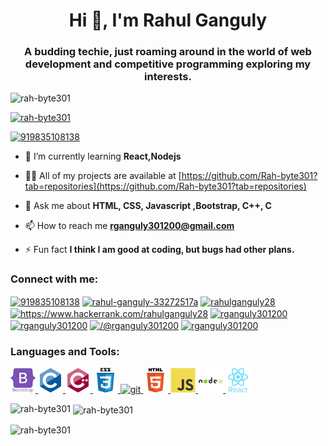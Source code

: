 <h1 align="center">Hi 👋, I'm Rahul Ganguly</h1>
<h3 align="center">A budding techie, just roaming around in the world of web development and competitive programming exploring my interests.</h3>

<p align="left"> <img src="https://komarev.com/ghpvc/?username=rah-byte301&label=Profile%20views&color=0e75b6&style=flat" alt="rah-byte301" /> </p>

<p align="left"> <a href="https://github.com/ryo-ma/github-profile-trophy"><img src="https://github-profile-trophy.vercel.app/?username=rah-byte301" alt="rah-byte301" /></a> </p>

<p align="left"> <a href="https://twitter.com/919835108138" target="blank"><img src="https://img.shields.io/twitter/follow/919835108138?logo=twitter&style=for-the-badge" alt="919835108138" /></a> </p>

- 🌱 I’m currently learning **React,Nodejs**

- 👨‍💻 All of my projects are available at [https://github.com/Rah-byte301?tab=repositories](https://github.com/Rah-byte301?tab=repositories)

- 💬 Ask me about **HTML, CSS, Javascript ,Bootstrap, C++, C**

- 📫 How to reach me **rganguly301200@gmail.com**

- ⚡ Fun fact **I think I am good at coding, but bugs had other plans.**

<h3 align="left">Connect with me:</h3>
<p align="left">
<a href="https://twitter.com/919835108138" target="blank"><img align="center" src="https://raw.githubusercontent.com/rahuldkjain/github-profile-readme-generator/master/src/images/icons/Social/twitter.svg" alt="919835108138" height="30" width="40" /></a>
<a href="https://linkedin.com/in/rahul-ganguly-33272517a" target="blank"><img align="center" src="https://raw.githubusercontent.com/rahuldkjain/github-profile-readme-generator/master/src/images/icons/Social/linked-in-alt.svg" alt="rahul-ganguly-33272517a" height="30" width="40" /></a>
<a href="https://www.codechef.com/users/rahulganguly28" target="blank"><img align="center" src="https://cdn.jsdelivr.net/npm/simple-icons@3.1.0/icons/codechef.svg" alt="rahulganguly28" height="30" width="40" /></a>
<a href="https://www.hackerrank.com/https://www.hackerrank.com/rahulganguly28" target="blank"><img align="center" src="https://raw.githubusercontent.com/rahuldkjain/github-profile-readme-generator/master/src/images/icons/Social/hackerrank.svg" alt="https://www.hackerrank.com/rahulganguly28" height="30" width="40" /></a>
<a href="https://codeforces.com/profile/rganguly301200" target="blank"><img align="center" src="https://raw.githubusercontent.com/rahuldkjain/github-profile-readme-generator/master/src/images/icons/Social/codeforces.svg" alt="rganguly301200" height="30" width="40" /></a>
<a href="https://www.leetcode.com/rganguly301200" target="blank"><img align="center" src="https://raw.githubusercontent.com/rahuldkjain/github-profile-readme-generator/master/src/images/icons/Social/leet-code.svg" alt="rganguly301200" height="30" width="40" /></a>
<a href="https://www.hackerearth.com//@rganguly301200" target="blank"><img align="center" src="https://raw.githubusercontent.com/rahuldkjain/github-profile-readme-generator/master/src/images/icons/Social/hackerearth.svg" alt="/@rganguly301200" height="30" width="40" /></a>
<a href="https://auth.geeksforgeeks.org/user/rganguly301200" target="blank"><img align="center" src="https://raw.githubusercontent.com/rahuldkjain/github-profile-readme-generator/master/src/images/icons/Social/geeks-for-geeks.svg" alt="rganguly301200" height="30" width="40" /></a>
</p>

<h3 align="left">Languages and Tools:</h3>
<p align="left"> <a href="https://getbootstrap.com" target="_blank" rel="noreferrer"> <img src="https://raw.githubusercontent.com/devicons/devicon/master/icons/bootstrap/bootstrap-plain-wordmark.svg" alt="bootstrap" width="40" height="40"/> </a> <a href="https://www.cprogramming.com/" target="_blank" rel="noreferrer"> <img src="https://raw.githubusercontent.com/devicons/devicon/master/icons/c/c-original.svg" alt="c" width="40" height="40"/> </a> <a href="https://www.w3schools.com/cpp/" target="_blank" rel="noreferrer"> <img src="https://raw.githubusercontent.com/devicons/devicon/master/icons/cplusplus/cplusplus-original.svg" alt="cplusplus" width="40" height="40"/> </a> <a href="https://www.w3schools.com/css/" target="_blank" rel="noreferrer"> <img src="https://raw.githubusercontent.com/devicons/devicon/master/icons/css3/css3-original-wordmark.svg" alt="css3" width="40" height="40"/> </a> <a href="https://git-scm.com/" target="_blank" rel="noreferrer"> <img src="https://www.vectorlogo.zone/logos/git-scm/git-scm-icon.svg" alt="git" width="40" height="40"/> </a> <a href="https://www.w3.org/html/" target="_blank" rel="noreferrer"> <img src="https://raw.githubusercontent.com/devicons/devicon/master/icons/html5/html5-original-wordmark.svg" alt="html5" width="40" height="40"/> </a> <a href="https://developer.mozilla.org/en-US/docs/Web/JavaScript" target="_blank" rel="noreferrer"> <img src="https://raw.githubusercontent.com/devicons/devicon/master/icons/javascript/javascript-original.svg" alt="javascript" width="40" height="40"/> </a> <a href="https://nodejs.org" target="_blank" rel="noreferrer"> <img src="https://raw.githubusercontent.com/devicons/devicon/master/icons/nodejs/nodejs-original-wordmark.svg" alt="nodejs" width="40" height="40"/> </a> <a href="https://reactjs.org/" target="_blank" rel="noreferrer"> <img src="https://raw.githubusercontent.com/devicons/devicon/master/icons/react/react-original-wordmark.svg" alt="react" width="40" height="40"/> </a> </p>

<p><img align="left" src="https://github-readme-stats.vercel.app/api/top-langs?username=rah-byte301&show_icons=true&locale=en&layout=compact" alt="rah-byte301" /></p>

<p>&nbsp;<img align="center" src="https://github-readme-stats.vercel.app/api?username=rah-byte301&show_icons=true&locale=en" alt="rah-byte301" /></p>

<p><img align="center" src="https://github-readme-streak-stats.herokuapp.com/?user=rah-byte301&" alt="rah-byte301" /></p>
